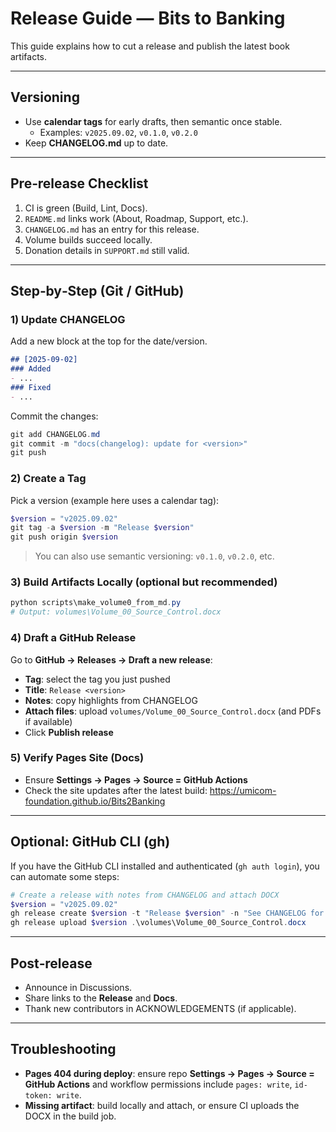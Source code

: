 # Release Guide — Bits to Banking

This guide explains how to cut a release and publish the latest book artifacts.

---

## Versioning
- Use **calendar tags** for early drafts, then semantic once stable.
  - Examples: `v2025.09.02`, `v0.1.0`, `v0.2.0`
- Keep **CHANGELOG.md** up to date.

---

## Pre‑release Checklist
1. CI is green (Build, Lint, Docs).
2. `README.md` links work (About, Roadmap, Support, etc.).
3. `CHANGELOG.md` has an entry for this release.
4. Volume builds succeed locally.
5. Donation details in `SUPPORT.md` still valid.

---

## Step‑by‑Step (Git / GitHub)

### 1) Update CHANGELOG
Add a new block at the top for the date/version.

```markdown
## [2025-09-02]
### Added
- ...
### Fixed
- ...
```

Commit the changes:
```powershell
git add CHANGELOG.md
git commit -m "docs(changelog): update for <version>"
git push
```

### 2) Create a Tag
Pick a version (example here uses a calendar tag):

```powershell
$version = "v2025.09.02"
git tag -a $version -m "Release $version"
git push origin $version
```

> You can also use semantic versioning: `v0.1.0`, `v0.2.0`, etc.

### 3) Build Artifacts Locally (optional but recommended)
```powershell
python scripts\make_volume0_from_md.py
# Output: volumes\Volume_00_Source_Control.docx
```

### 4) Draft a GitHub Release
Go to **GitHub → Releases → Draft a new release**:
- **Tag**: select the tag you just pushed
- **Title**: `Release <version>`
- **Notes**: copy highlights from CHANGELOG
- **Attach files**: upload `volumes/Volume_00_Source_Control.docx` (and PDFs if available)
- Click **Publish release**

### 5) Verify Pages Site (Docs)
- Ensure **Settings → Pages → Source = GitHub Actions**
- Check the site updates after the latest build: <https://umicom-foundation.github.io/Bits2Banking>

---

## Optional: GitHub CLI (gh)

If you have the GitHub CLI installed and authenticated (`gh auth login`), you can automate some steps:

```powershell
# Create a release with notes from CHANGELOG and attach DOCX
$version = "v2025.09.02"
gh release create $version -t "Release $version" -n "See CHANGELOG for details."
gh release upload $version .\volumes\Volume_00_Source_Control.docx
```

---

## Post‑release
- Announce in Discussions.
- Share links to the **Release** and **Docs**.
- Thank new contributors in ACKNOWLEDGEMENTS (if applicable).

---

## Troubleshooting
- **Pages 404 during deploy**: ensure repo **Settings → Pages → Source = GitHub Actions** and workflow permissions include `pages: write`, `id-token: write`.
- **Missing artifact**: build locally and attach, or ensure CI uploads the DOCX in the build job.
